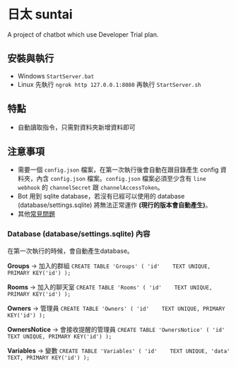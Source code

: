 # 日太 suntai
A project of chatbot which use Developer Trial plan.

## 安裝與執行
- Windows `StartServer.bat` 
- Linux  先執行 `ngrok http 127.0.0.1:8080` 再執行 `StartServer.sh`

## 特點
* 自動讀取指令，只需對資料夾新增資料即可

## 注意事項
* 需要一個 `config.json` 檔案，在第一次執行後會自動在跟目錄產生 config 資料夾，內含 `config.json` 檔案。`config.json` 檔案必須至少含有 `line webhook` 的 `channelSecret` 跟 `channelAccessToken`。
* Bot 用到 sqlite database，若沒有已經可以使用的 database (database/settings.sqlite) 將無法正常運作 **(現行的版本會自動產生)**。
* 其他[常見問題](FAQ.md)

### Database (database/settings.sqlite) 內容
在第一次執行的時候，會自動產生database。

**Groups** -> 加入的群組
`CREATE TABLE 'Groups' (
    'id'	TEXT UNIQUE,
    PRIMARY KEY('id')
);`

**Rooms** -> 加入的聊天室
`CREATE TABLE 'Rooms' (
    'id'    TEXT UNIQUE,
    PRIMARY KEY('id')
);`

**Owners** -> 管理員
`CREATE TABLE 'Owners' (
    'id'	TEXT UNIQUE,
    PRIMARY KEY('id')
);`

**OwnersNotice** -> 會接收提醒的管理員
`CREATE TABLE 'OwnersNotice' (
    'id'	TEXT UNIQUE,
    PRIMARY KEY('id')
);`

**Variables** -> 變數
`CREATE TABLE 'Variables' (
    'id'    TEXT UNIQUE,
    'data'  TEXT,
    PRIMARY KEY('id')
);`
